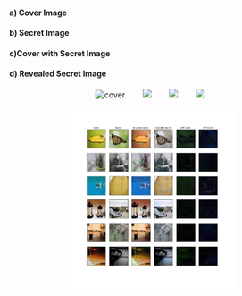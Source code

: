 <h4> a) Cover Image</h4>
<h4>b) Secret Image</h4>
<h4>c)Cover with Secret Image</h4>
<h4>d) Revealed Secret Image</h4>
<p align="center">
<img src ="https://github.com/Shreyanshi200/Image-Steganography-using-CNN/assets/120807907/f28972ee-4b58-480f-a8de-a9d38c927a34" alt = "cover" width="20%">&nbsp; &nbsp; &nbsp; &nbsp;
<img src = "https://github.com/Shreyanshi200/Image-Steganography-using-CNN/assets/120807907/c44cf3b9-fc4f-4f6e-81c6-7e61e661538c" width="20%">&nbsp; &nbsp; &nbsp; &nbsp;
<img src="https://github.com/Shreyanshi200/Image-Steganography-using-CNN/assets/120807907/cf5766d3-4f77-4f82-92d1-aa82c815491f" width="20%">&nbsp; &nbsp; &nbsp; &nbsp;
<img src ="https://github.com/Shreyanshi200/Image-Steganography-using-CNN/assets/120807907/1a7aa1f2-bb00-4246-96e0-b963a0e31359" width="20%">
</p>
<p align="center">
<img  src="https://github.com/Shreyanshi200/Image-Steganography-using-CNN/blob/main/diffimage.png?raw=true" width="60%">
</p>
